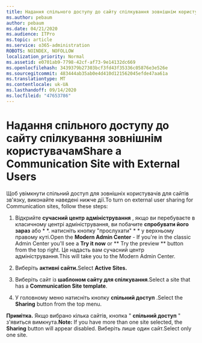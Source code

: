 ```yaml
---
title: Надання спільного доступу до сайту спілкування зовнішнім користувачам
ms.author: pebaum
author: pebaum
ms.date: 04/21/2020
ms.audience: ITPro
ms.topic: article
ms.service: o365-administration
ROBOTS: NOINDEX, NOFOLLOW
localization_priority: Normal
ms.assetid: e0701ab9-7798-42cf-af73-9e14132dc669
ms.openlocfilehash: 3439379b27303bcf3fd43f35336c05876e3e526e
ms.sourcegitcommit: 483444ab35ab0e4d410d121562045efde47aa61a
ms.translationtype: MT
ms.contentlocale: uk-UA
ms.lasthandoff: 09/14/2020
ms.locfileid: "47653786"
---
```

# <a name="share-a-communication-site-with-external-users"></a><span data-ttu-id="cee62-102">Надання спільного доступу до сайту спілкування зовнішнім користувачам</span><span class="sxs-lookup"><span data-stu-id="cee62-102">Share a Communication Site with External Users</span></span>

<span data-ttu-id="cee62-103">Щоб увімкнути спільний доступ для зовнішніх користувачів для сайтів зв'язку, виконайте наведені нижче дії.</span><span class="sxs-lookup"><span data-stu-id="cee62-103">To turn on external user sharing for Communication sites, follow these steps:</span></span> 
  
1. <span data-ttu-id="cee62-104">Відкрийте **сучасний центр адміністрування** , якщо ви перебуваєте в класичному центрі адміністрування, ви побачите **спробувати його зараз** або \* \*. натисніть кнопку "прослухати" \* \* у верхньому правому куті.</span><span class="sxs-lookup"><span data-stu-id="cee62-104">Open the **Modern Admin Center** - If you're in the classic Admin Center you'll see a **Try it now** or \*\* Try the preview \*\* button from the top right.</span></span> <span data-ttu-id="cee62-105">Це надасть вам сучасний центр адміністрування.</span><span class="sxs-lookup"><span data-stu-id="cee62-105">This will take you to the Modern Admin Center.</span></span> 
  
2. <span data-ttu-id="cee62-106">Виберіть **активні сайти.**</span><span class="sxs-lookup"><span data-stu-id="cee62-106">Select **Active Sites.**</span></span>
  
3. <span data-ttu-id="cee62-107">Виберіть сайт із **шаблоном сайту для спілкування**.</span><span class="sxs-lookup"><span data-stu-id="cee62-107">Select a site that has a **Communication Site template**.</span></span> 
  
4. <span data-ttu-id="cee62-108">У головному меню натисніть кнопку **спільний доступ** .</span><span class="sxs-lookup"><span data-stu-id="cee62-108">Select the **Sharing** button from the top menu.</span></span> 
  
 <span data-ttu-id="cee62-109">**Примітка.** Якщо вибрано кілька сайтів, кнопка " **спільний доступ** " з'явиться вимкнута.</span><span class="sxs-lookup"><span data-stu-id="cee62-109">**Note:** If you have more than one site selected, the **Sharing** button will appear disabled.</span></span> <span data-ttu-id="cee62-110">Виберіть лише один сайт.</span><span class="sxs-lookup"><span data-stu-id="cee62-110">Select only one site.</span></span> 
  

